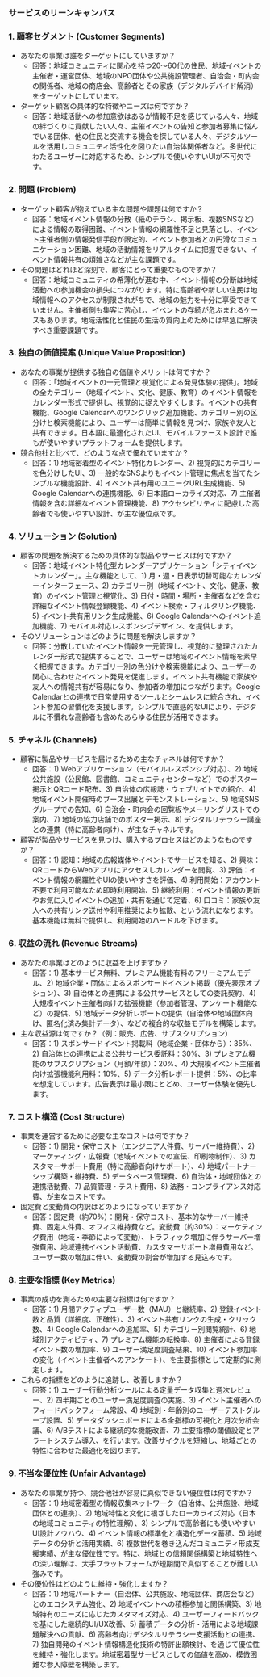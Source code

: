 ### **サービスのリーンキャンバス**

### **1\. 顧客セグメント (Customer Segments)**

* あなたの事業は誰をターゲットにしていますか？  
  * 回答：地域コミュニティに関心を持つ20〜60代の住民、地域イベントの主催者・運営団体、地域のNPO団体や公共施設管理者、自治会・町内会の関係者、地域の商店会、高齢者とその家族（デジタルデバイド解消）をターゲットにしています。  
* ターゲット顧客の具体的な特徴やニーズは何ですか？  
  * 回答：地域活動への参加意欲はあるが情報不足を感じている人々、地域の絆づくりに貢献したい人々、主催イベントの告知と参加者募集に悩んでいる団体、他の住民と交流する機会を探している人々、デジタルツールを活用しコミュニティ活性化を図りたい自治体関係者など。多世代にわたるユーザーに対応するため、シンプルで使いやすいUIが不可欠です。

### **2\. 問題 (Problem)**

* ターゲット顧客が抱えている主な問題や課題は何ですか？  
  * 回答：地域イベント情報の分散（紙のチラシ、掲示板、複数SNSなど）による情報の取得困難、イベント情報の網羅性不足と見落とし、イベント主催者側の情報発信手段が限定的、イベント参加者との円滑なコミュニケーション困難、地域の活動情報をリアルタイムに把握できない、イベント情報共有の煩雑さなどが主な課題です。  
* その問題はどれほど深刻で、顧客にとって重要なものですか？  
  * 回答：地域コミュニティの希薄化が進む中、イベント情報の分断は地域活動への参加機会の損失につながります。特に高齢者や新しい住民は地域情報へのアクセスが制限されがちで、地域の魅力を十分に享受できていません。主催者側も集客に苦心し、イベントの存続が危ぶまれるケースもあります。地域活性化と住民の生活の質向上のためには早急に解決すべき重要課題です。

### **3\. 独自の価値提案 (Unique Value Proposition)**

* あなたの事業が提供する独自の価値やメリットは何ですか？  
  * 回答：「地域イベントの一元管理と視覚化による発見体験の提供」。地域の全カテゴリー（地域イベント、文化、健康、教育）のイベント情報をカレンダー形式で提供し、視覚的に捉えやすくします。イベントの共有機能、Google Calendarへのワンクリック追加機能、カテゴリー別の区分けと検索機能により、ユーザーは簡単に情報を見つけ、家族や友人と共有できます。日本語に最適化されたUI、モバイルファースト設計で誰もが使いやすいプラットフォームを提供します。  
* 競合他社と比べて、どのような点で優れていますか？  
  * 回答：1) 地域密着型のイベント特化カレンダー、2) 視覚的にカテゴリーを色分けしたUI、3) 一般的なSNSよりもイベント管理に焦点を当てたシンプルな機能設計、4) イベント共有用のユニークURL生成機能、5) Google Calendarへの連携機能、6) 日本語ローカライズ対応、7) 主催者情報を含む詳細なイベント管理機能、8) アクセシビリティに配慮した高齢者でも使いやすい設計、が主な優位点です。

### **4\. ソリューション (Solution)**

* 顧客の問題を解決するための具体的な製品やサービスは何ですか？  
  * 回答：地域イベント特化型カレンダーアプリケーション「シティイベントカレンダー」。主な機能として、1) 月・週・日表示切替可能なカレンダーインターフェース、2) カテゴリー別（地域イベント、文化、健康、教育）のイベント管理と視覚化、3) 日付・時間・場所・主催者などを含む詳細なイベント情報登録機能、4) イベント検索・フィルタリング機能、5) イベント共有用リンク生成機能、6) Google Calendarへのイベント追加機能、7) モバイル対応レスポンシブデザイン、を提供します。  
* そのソリューションはどのように問題を解決しますか？  
  * 回答：分散していたイベント情報を一元管理し、視覚的に整理されたカレンダー形式で提供することで、ユーザーは地域のイベント情報を素早く把握できます。カテゴリー別の色分けや検索機能により、ユーザーの関心に合わせたイベント発見を促進します。イベント共有機能で家族や友人への情報共有が容易になり、参加者の増加につながります。Google Calendarとの連携で日常使用するツールとシームレスに統合され、イベント参加の習慣化を支援します。シンプルで直感的なUIにより、デジタルに不慣れな高齢者も含めたあらゆる住民が活用できます。

### **5\. チャネル (Channels)**

* 顧客に製品やサービスを届けるための主なチャネルは何ですか？  
  * 回答：1) Webアプリケーション（モバイルレスポンシブ対応）、2) 地域公共施設（公民館、図書館、コミュニティセンターなど）でのポスター掲示とQRコード配布、3) 自治体の広報誌・ウェブサイトでの紹介、4) 地域イベント開催時のブース出展とデモンストレーション、5) 地域SNSグループでの告知、6) 自治会・町内会の回覧板やメーリングリストでの案内、7) 地域の協力店舗でのポスター掲示、8) デジタルリテラシー講座との連携（特に高齢者向け）、が主なチャネルです。  
* 顧客が製品やサービスを見つけ、購入するプロセスはどのようなものですか？  
  * 回答：1) 認知：地域の広報媒体やイベントでサービスを知る、2) 興味：QRコードからWebアプリにアクセスしカレンダーを閲覧、3) 評価：イベント情報の網羅性やUIの使いやすさを評価、4) 利用開始：アカウント不要で利用可能なため即時利用開始、5) 継続利用：イベント情報の更新やお気に入りイベントの追加・共有を通じて定着、6) 口コミ：家族や友人への共有リンク送付や利用推奨により拡散、という流れになります。基本機能は無料で提供し、利用開始のハードルを下げます。

### **6\. 収益の流れ (Revenue Streams)**

* あなたの事業はどのように収益を上げますか？  
  * 回答：1) 基本サービス無料、プレミアム機能有料のフリーミアムモデル、2) 地域企業・団体によるスポンサードイベント掲載（優先表示オプション）、3) 自治体との連携による公共サービスとしての委託契約、4) 大規模イベント主催者向けの拡張機能（参加者管理、アンケート機能など）の提供、5) 地域データ分析レポートの提供（自治体や地域団体向け、匿名化済み集計データ）、などの複合的な収益モデルを構築します。  
* 主な収益源は何ですか？（例：販売、広告、サブスクリプション）  
  * 回答：1) スポンサードイベント掲載料（地域企業・団体から）：35%、2) 自治体との連携による公共サービス委託料：30%、3) プレミアム機能のサブスクリプション（月額/年額）：20%、4) 大規模イベント主催者向け拡張機能利用料：10%、5) データ分析レポート提供：5%、の比率を想定しています。広告表示は最小限にとどめ、ユーザー体験を優先します。

### **7\. コスト構造 (Cost Structure)**

* 事業を運営するために必要な主なコストは何ですか？  
  * 回答：1) 開発・保守コスト（エンジニア人件費、サーバー維持費）、2) マーケティング・広報費（地域イベントでの宣伝、印刷物制作）、3) カスタマーサポート費用（特に高齢者向けサポート）、4) 地域パートナーシップ構築・維持費、5) データベース管理費、6) 自治体・地域団体との連携活動費、7) 品質管理・テスト費用、8) 法務・コンプライアンス対応費、が主なコストです。  
* 固定費と変動費の内訳はどのようになっていますか？  
  * 回答：固定費（約70%）：開発・保守コスト、基本的なサーバー維持費、固定人件費、オフィス維持費など。変動費（約30%）：マーケティング費用（地域・季節によって変動）、トラフィック増加に伴うサーバー増強費用、地域連携イベント活動費、カスタマーサポート増員費用など。ユーザー数の増加に伴い、変動費の割合が増加する見込みです。

### **8\. 主要な指標 (Key Metrics)**

* 事業の成功を測るための主要な指標は何ですか？  
  * 回答：1) 月間アクティブユーザー数（MAU）と継続率、2) 登録イベント数と品質（詳細度、正確性）、3) イベント共有リンクの生成・クリック数、4) Google Calendarへの追加率、5) カテゴリー別閲覧統計、6) 地域別アクティビティ、7) プレミアム機能の転換率、8) 主催者による登録イベント数の増加率、9) ユーザー満足度調査結果、10) イベント参加率の変化（イベント主催者へのアンケート）、を主要指標として定期的に測定します。  
* これらの指標をどのように追跡し、改善しますか？  
  * 回答：1) ユーザー行動分析ツールによる定量データ収集と週次レビュー、2) 四半期ごとのユーザー満足度調査の実施、3) イベント主催者へのフィードバックフォーム常設、4) 地域別・年齢別のユーザーテストグループ設置、5) データダッシュボードによる全指標の可視化と月次分析会議、6) A/Bテストによる継続的な機能改善、7) 主要指標の閾値設定とアラートシステム導入、を行います。改善サイクルを短縮し、地域ごとの特性に合わせた最適化を図ります。

### **9\. 不当な優位性 (Unfair Advantage)**

* あなたの事業が持つ、競合他社が容易に真似できない優位性は何ですか？  
  * 回答：1) 地域密着型の情報収集ネットワーク（自治体、公共施設、地域団体との連携）、2) 地域特性と文化に根ざしたローカライズ対応（日本の地域コミュニティの特性理解）、3) シンプルで高齢者にも使いやすいUI設計ノウハウ、4) イベント情報の標準化と構造化データ蓄積、5) 地域データの分析と活用実績、6) 複数世代を巻き込んだコミュニティ形成支援実績、が主な優位性です。特に、地域との信頼関係構築と地域特性への深い理解は、大手プラットフォームが短期間で真似することが難しい強みです。  
* その優位性はどのように維持・強化しますか？  
  * 回答：1) 地域パートナー（自治体、公共施設、地域団体、商店会など）とのエコシステム強化、2) 地域イベントへの積極参加と関係構築、3) 地域特有のニーズに応じたカスタマイズ対応、4) ユーザーフィードバックを基にした継続的UI/UX改善、5) 蓄積データの分析・活用による地域課題解決への貢献、6) 高齢者向けデジタルリテラシー支援活動との連携、7) 独自開発のイベント情報構造化技術の特許出願検討、を通じて優位性を維持・強化します。地域密着型サービスとしての価値を高め、模倣困難な参入障壁を構築します。

